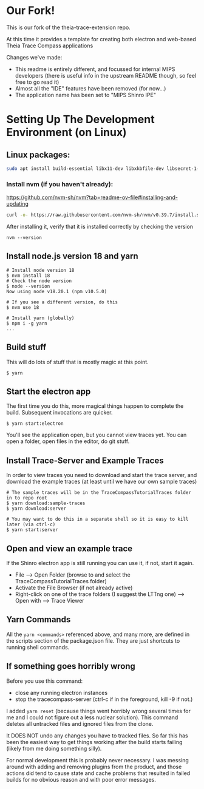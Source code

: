 # Our Fork!

This is our fork of the theia-trace-extension repo.

At this time it provides a template for creating both electron and web-based Theia Trace Compass applications

Changes we've made:

- This readme is entirely different, and focussed for internal MIPS developers (there is useful info in the upstream README though, so feel free to go read it)
- Almost all the "IDE" features have been removed (for now...)
- The application name has been set to "MIPS Shinro IPE"

# Setting Up The Development Environment (on Linux)

## Linux packages:

```bash
sudo apt install build-essential libx11-dev libxkbfile-dev libsecret-1-dev
```

### Install nvm (if you haven't already): 

https://github.com/nvm-sh/nvm?tab=readme-ov-file#installing-and-updating

```bash
curl -o- https://raw.githubusercontent.com/nvm-sh/nvm/v0.39.7/install.sh | bash
```

After installing it, verify that it is installed correctly by checking the version

```
nvm --version
```

## Install node.js version 18 and yarn

```
# Install node version 18
$ nvm install 18
# Check the node version
$ node --version
Now using node v18.20.1 (npm v10.5.0)

# If you see a different version, do this
$ nvm use 18

# Install yarn (globally)
$ npm i -g yarn
...
```

## Build stuff
This will do lots of stuff that is mostly magic at this point.
```
$ yarn
```

## Start the electron app
The first time you do this, more magical things happen to complete the build.  Subsequent invocations are quicker.
```
$ yarn start:electron
```
You'll see the application open, but you cannot view traces yet.  You can open a folder, open files in the editor, do git stuff.

## Install Trace-Server and Example Traces
In order to view traces you need to download and start the trace server, and download
the example traces (at least until we have our own sample traces)

```
# The sample traces will be in the TraceCompassTutorialTraces folder in to repo root
$ yarn download:sample-traces
$ yarn download:server

# You may want to do this in a separate shell so it is easy to kill later (via ctrl-c)
$ yarn start:server
```

## Open and view an example trace
If the Shinro electron app is still running you can use it, if not, start it again.

- File --> Open Folder (browse to and select the TraceCompassTutorialTraces folder)
- Activate the File Browser (if not already active)
- Right-click on one of the trace folders (I suggest the LTTng one) --> Open with --> Trace Viewer

## Yarn Commands
All the `yarn <commands>` referenced above, and many more, are defined in the scripts section of the package.json file.  They are just shortcuts to running shell commands.

## If something goes horribly wrong
Before you use this command:
   - close any running electron instances
   - stop the tracecompass-server (ctrl-c if in the foreground, kill -9 <pid> if not.)

I added `yarn reset` (because things went horribly wrong several times for me and I could not figure out a less nuclear solution).  This command deletes all untracked files and ignored files from the clone.

It DOES NOT undo any changes you have to tracked files.  So far this has been the easiest way to get things working after the build starts failing (likely from me doing something silly).

For normal development this is probably never necessary.  I was messing around with adding and removing plugins from the product, and those actions did tend to cause state and cache problems that resulted in failed builds for no obvious reason and with poor error messages.
